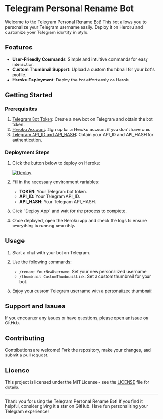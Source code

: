 # Telegram Personal Rename Bot

Welcome to the Telegram Personal Rename Bot! This bot allows you to personalize your Telegram username easily. Deploy it on Heroku and customize your Telegram identity in style.

## Features

- **User-Friendly Commands**: Simple and intuitive commands for easy interaction.
- **Custom Thumbnail Support**: Upload a custom thumbnail for your bot's profile.
- **Heroku Deployment**: Deploy the bot effortlessly on Heroku.

## Getting Started

### Prerequisites

1. [Telegram Bot Token](https://core.telegram.org/bots#botfather): Create a new bot on Telegram and obtain the bot token.
2. [Heroku Account](https://signup.heroku.com/): Sign up for a Heroku account if you don't have one.
3. [Telegram API_ID and API_HASH](https://my.telegram.org/): Obtain your API_ID and API_HASH for authentication.

### Deployment Steps

1. Click the button below to deploy on Heroku:

   [![Deploy](https://www.herokucdn.com/deploy/button.svg)](https://heroku.com/deploy?template=https://github.com/amitpatle/DankRobot)

2. Fill in the necessary environment variables:
   - **TOKEN**: Your Telegram bot token.
   - **API_ID**: Your Telegram API_ID.
   - **API_HASH**: Your Telegram API_HASH.
     
3. Click "Deploy App" and wait for the process to complete.

4. Once deployed, open the Heroku app and check the logs to ensure everything is running smoothly.

## Usage

1. Start a chat with your bot on Telegram.

2. Use the following commands:

   - `/rename YourNewUsername`: Set your new personalized username.
   - `/thumbnail CustomThumbnailLink`: Set a custom thumbnail for your bot.

3. Enjoy your custom Telegram username with a personalized thumbnail!

## Support and Issues

If you encounter any issues or have questions, please [open an issue](https://github.com/amitpatle/DankRobot/issues) on GitHub.

## Contributing

Contributions are welcome! Fork the repository, make your changes, and submit a pull request.

## License

This project is licensed under the MIT License - see the [LICENSE](LICENSE) file for details.

---

Thank you for using the Telegram Personal Rename Bot! If you find it helpful, consider giving it a star on GitHub. Have fun personalizing your Telegram experience!
